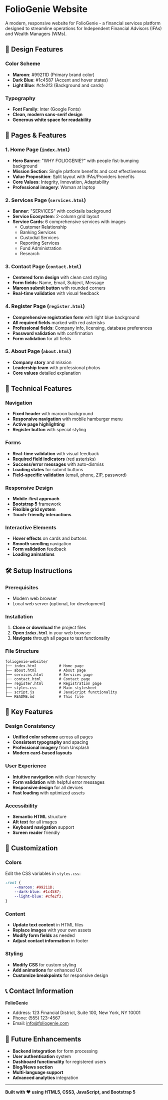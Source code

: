 # FolioGenie Website

A modern, responsive website for FolioGenie - a financial services platform designed to streamline operations for Independent Financial Advisors (IFAs) and Wealth Managers (WMs).

## 🎨 Design Features

### Color Scheme
- **Maroon**: #99211D (Primary brand color)
- **Dark Blue**: #1c4587 (Accent and hover states)
- **Light Blue**: #cfe2f3 (Background and cards)

### Typography
- **Font Family**: Inter (Google Fonts)
- **Clean, modern sans-serif design**
- **Generous white space for readability**

## 📱 Pages & Features

### 1. Home Page (`index.html`)
- **Hero Banner**: "WHY FOLIOGENIE?" with people fist-bumping background
- **Mission Section**: Single platform benefits and cost effectiveness
- **Value Proposition**: Split layout with IFAs/Providers benefits
- **Core Values**: Integrity, Innovation, Adaptability
- **Professional imagery**: Woman at laptop

### 2. Services Page (`services.html`)
- **Banner**: "SERVICES" with cocktails background
- **Service Ecosystem**: 2-column grid layout
- **Service Cards**: 6 comprehensive services with images
  - Customer Relationship
  - Banking Services
  - Custodial Services
  - Reporting Services
  - Fund Administration
  - Research

### 3. Contact Page (`contact.html`)
- **Centered form design** with clean card styling
- **Form fields**: Name, Email, Subject, Message
- **Maroon submit button** with rounded corners
- **Real-time validation** with visual feedback

### 4. Register Page (`register.html`)
- **Comprehensive registration form** with light blue background
- **All required fields** marked with red asterisks
- **Professional fields**: Company info, licensing, database preferences
- **Password validation** with confirmation
- **Form validation** for all fields

### 5. About Page (`about.html`)
- **Company story** and mission
- **Leadership team** with professional photos
- **Core values** detailed explanation

## 🚀 Technical Features

### Navigation
- **Fixed header** with maroon background
- **Responsive navigation** with mobile hamburger menu
- **Active page highlighting**
- **Register button** with special styling

### Forms
- **Real-time validation** with visual feedback
- **Required field indicators** (red asterisks)
- **Success/error messages** with auto-dismiss
- **Loading states** for submit buttons
- **Field-specific validation** (email, phone, ZIP, password)

### Responsive Design
- **Mobile-first approach**
- **Bootstrap 5** framework
- **Flexible grid system**
- **Touch-friendly interactions**

### Interactive Elements
- **Hover effects** on cards and buttons
- **Smooth scrolling** navigation
- **Form validation** feedback
- **Loading animations**

## 🛠️ Setup Instructions

### Prerequisites
- Modern web browser
- Local web server (optional, for development)

### Installation
1. **Clone or download** the project files
2. **Open `index.html`** in your web browser
3. **Navigate** through all pages to test functionality

### File Structure
```
foliogenie-website/
├── index.html          # Home page
├── about.html          # About page
├── services.html       # Services page
├── contact.html        # Contact page
├── register.html       # Registration page
├── styles.css          # Main stylesheet
├── script.js           # JavaScript functionality
└── README.md           # This file
```

## 🎯 Key Features

### Design Consistency
- **Unified color scheme** across all pages
- **Consistent typography** and spacing
- **Professional imagery** from Unsplash
- **Modern card-based layouts**

### User Experience
- **Intuitive navigation** with clear hierarchy
- **Form validation** with helpful error messages
- **Responsive design** for all devices
- **Fast loading** with optimized assets

### Accessibility
- **Semantic HTML** structure
- **Alt text** for all images
- **Keyboard navigation** support
- **Screen reader** friendly

## 🔧 Customization

### Colors
Edit the CSS variables in `styles.css`:
```css
:root {
    --maroon: #99211D;
    --dark-blue: #1c4587;
    --light-blue: #cfe2f3;
}
```

### Content
- **Update text content** in HTML files
- **Replace images** with your own assets
- **Modify form fields** as needed
- **Adjust contact information** in footer

### Styling
- **Modify CSS** for custom styling
- **Add animations** for enhanced UX
- **Customize breakpoints** for responsive design

## 📞 Contact Information

**FolioGenie**
- Address: 123 Financial District, Suite 100, New York, NY 10001
- Phone: (555) 123-4567
- Email: info@foliogenie.com

## 🚀 Future Enhancements

- **Backend integration** for form processing
- **User authentication** system
- **Dashboard functionality** for registered users
- **Blog/News section**
- **Multi-language support**
- **Advanced analytics** integration

---

**Built with ❤️ using HTML5, CSS3, JavaScript, and Bootstrap 5** 